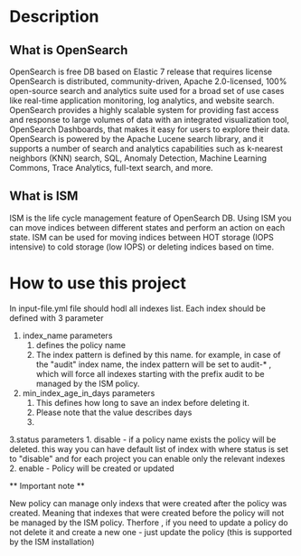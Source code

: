# Description #

## What is OpenSearch ##

OpenSearch is free DB based on Elastic 7 release that requires license
OpenSearch is distributed, community-driven, Apache 2.0-licensed, 100% open-source search and analytics suite used for a broad set of use cases 
like real-time application monitoring, log analytics, and website search. OpenSearch provides a highly scalable system for providing fast access and response 
to large volumes of data with an integrated visualization tool, OpenSearch Dashboards, that makes it easy for users to explore their data. 
OpenSearch is powered by the Apache Lucene search library, and it supports a number of search and analytics capabilities such as k-nearest neighbors (KNN) search, 
SQL, Anomaly Detection, Machine Learning Commons, Trace Analytics, full-text search, and more.

## What is ISM ##

ISM is the life cycle management feature of OpenSearch DB.
Using ISM you can move indices between different states and perform an action on each state.
ISM can be used for moving indices between HOT storage (IOPS intensive) to cold storage (low IOPS) or deleting indices based on time.

    
# How to use this project # 

In input-file.yml file should hodl all indexes list. Each index should be defined with 3 parameter 


1. index_name parameters 
    1. defines the policy name 
    2. The index pattern is defined by this name.  for example, in case of the "audit" index name, the index pattern will be set to audit-* , which will force all indexes starting with the prefix audit to be managed by the ISM policy.
2. min_index_age_in_days parameters 
    1. This defines how long to save an index before deleting it.
    2. Please note that the value describes days
    3. 
3.status parameters 
    1. disable - if a policy name exists the policy will be deleted. this way you can have default list of index with where status is set to "disable" and for each             project you can enable only the relevant indexes
    2. enable - Policy will be created or updated 

 ** Important note **

New policy can manage only indexs that were created after the policy was created. Meaning that indexes that were created before the policy will not be managed by the ISM policy.  Therfore , if you need to update a policy do not delete it and create a new one - just update the policy (this is supported by the ISM installation)


